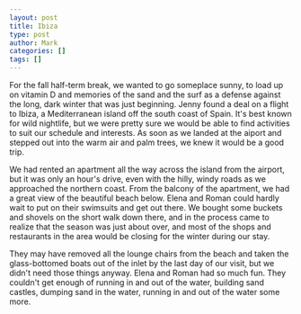 ```yaml
---
layout: post
title: Ibiza
type: post
author: Mark
categories: []
tags: []
---
```


For the fall half-term break, we wanted to go someplace sunny, to load up on vitamin D and memories of the sand and the surf as a defense against the long, dark winter that was just beginning.  Jenny found a deal on a flight to Ibiza, a Mediterranean island off the south coast of Spain.  It's best known for wild nightlife, but we were pretty sure we would be able to find activities to suit our schedule and interests.  As soon as we landed at the aiport and stepped out into the warm air and palm trees, we knew it would be a good trip.

We had rented an apartment all the way across the island from the airport, but it was only an hour's drive, even with the hilly, windy roads as we approached the northern coast.  From the balcony of the apartment, we had a great view of the beautiful beach below.  Elena and Roman could hardly wait to put on their swimsuits and get out there.  We bought some buckets and shovels on the short walk down there, and in the process came to realize that the season was just about over, and most of the shops and restaurants in the area would be closing for the winter during our stay.  

They may have removed all the lounge chairs from the beach and taken the glass-bottomed boats out of the inlet by the last day of our visit, but we didn't need those things anyway.  Elena and Roman had so much fun.  They couldn't get enough of running in and out of the water, building sand castles, dumping sand in the water, running in and out of the water some more.  